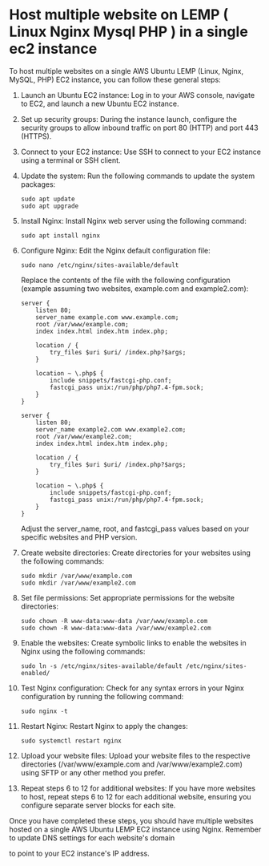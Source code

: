 # Host multiple website on LEMP ( Linux Nginx Mysql PHP ) in a single ec2 instance
To host multiple websites on a single AWS Ubuntu LEMP (Linux, Nginx, MySQL, PHP) EC2 instance, you can follow these general steps:

1. Launch an Ubuntu EC2 instance: Log in to your AWS console, navigate to EC2, and launch a new Ubuntu EC2 instance.

2. Set up security groups: During the instance launch, configure the security groups to allow inbound traffic on port 80 (HTTP) and port 443 (HTTPS).

3. Connect to your EC2 instance: Use SSH to connect to your EC2 instance using a terminal or SSH client.

4. Update the system: Run the following commands to update the system packages:
   ```
   sudo apt update
   sudo apt upgrade
   ```

5. Install Nginx: Install Nginx web server using the following command:
   ```
   sudo apt install nginx
   ```

6. Configure Nginx: Edit the Nginx default configuration file:
   ```
   sudo nano /etc/nginx/sites-available/default
   ```

   Replace the contents of the file with the following configuration (example assuming two websites, example.com and example2.com):
   ```
   server {
       listen 80;
       server_name example.com www.example.com;
       root /var/www/example.com;
       index index.html index.htm index.php;

       location / {
           try_files $uri $uri/ /index.php?$args;
       }

       location ~ \.php$ {
           include snippets/fastcgi-php.conf;
           fastcgi_pass unix:/run/php/php7.4-fpm.sock;
       }
   }

   server {
       listen 80;
       server_name example2.com www.example2.com;
       root /var/www/example2.com;
       index index.html index.htm index.php;

       location / {
           try_files $uri $uri/ /index.php?$args;
       }

       location ~ \.php$ {
           include snippets/fastcgi-php.conf;
           fastcgi_pass unix:/run/php/php7.4-fpm.sock;
       }
   }
   ```

   Adjust the server_name, root, and fastcgi_pass values based on your specific websites and PHP version.

7. Create website directories: Create directories for your websites using the following commands:
   ```
   sudo mkdir /var/www/example.com
   sudo mkdir /var/www/example2.com
   ```

8. Set file permissions: Set appropriate permissions for the website directories:
   ```
   sudo chown -R www-data:www-data /var/www/example.com
   sudo chown -R www-data:www-data /var/www/example2.com
   ```

9. Enable the websites: Create symbolic links to enable the websites in Nginx using the following commands:
   ```
   sudo ln -s /etc/nginx/sites-available/default /etc/nginx/sites-enabled/
   ```

10. Test Nginx configuration: Check for any syntax errors in your Nginx configuration by running the following command:
    ```
    sudo nginx -t
    ```

11. Restart Nginx: Restart Nginx to apply the changes:
    ```
    sudo systemctl restart nginx
    ```

12. Upload your website files: Upload your website files to the respective directories (/var/www/example.com and /var/www/example2.com) using SFTP or any other method you prefer.

13. Repeat steps 6 to 12 for additional websites: If you have more websites to host, repeat steps 6 to 12 for each additional website, ensuring you configure separate server blocks for each site.

Once you have completed these steps, you should have multiple websites hosted on a single AWS Ubuntu LEMP EC2 instance using Nginx. Remember to update DNS settings for each website's domain

 to point to your EC2 instance's IP address.
